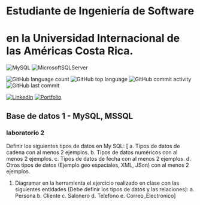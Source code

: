 # Estudiante de Ingeniería de Software

# en la Universidad Internacional de las Américas Costa Rica.

<!--START_SECTION:badges-->

![MySQL](https://img.shields.io/badge/mysql-%2300f.svg?style=plastik&logo=mysql&logoColor=white)
![MicrosoftSQLServer](https://img.shields.io/badge/Microsoft%20SQL%20Server-CC2927?style=plastik&logo=microsoft%20sql%20server&logoColor=white)

![GitHub language count](https://img.shields.io/github/languages/count/bash20cu/Universidad?style=for-the-badge)
![GitHub top language](https://img.shields.io/github/languages/top/bash20cu/Universidad?style=for-the-badge)
![GitHub commit activity](https://img.shields.io/github/commit-activity/m/bash20cu/Universidad?style=for-the-badge)
![GitHub last commit](https://img.shields.io/github/last-commit/bash20cu/Universidad?style=for-the-badge)

[![LinkedIn](https://img.shields.io/badge/linkedin-%230077B5.svg?style=for-the-badge&logo=linkedin&logoColor=white)](https://www.linkedin.com/in/miguel1990/)
[![Portfolio](https://img.shields.io/badge/Portfolio-%23000000.svg?style=for-the-badge&logo=firefox&logoColor=#FF7139)](https://bash20cu.github.io/Portfolio/)

<!--END_SECTION:badges-->

## Base de datos 1 - MySQL, MSSQL

### laboratorio 2

Definir los siguientes tipos de datos en My SQL:
[ a. Tipos de datos de cadena con al menos 2 ejemplos.
b. Tipos de datos numéricos con al menos 2 ejemplos.
c. Tipos de datos de fecha con al menos 2 ejemplos.
d. Otros tipos de datos (Ejemplo geo espaciales, XML, JSon) con al menos 2
ejemplos.

1. Diagramar en la herramienta el ejercicio realizado en clase con las siguientes
   entidades (Debe definir los tipos de datos y las relaciones):
   a. Persona
   b. Cliente
   c. Salonero
   d. Telefono
   e. Correo_Electronico]
